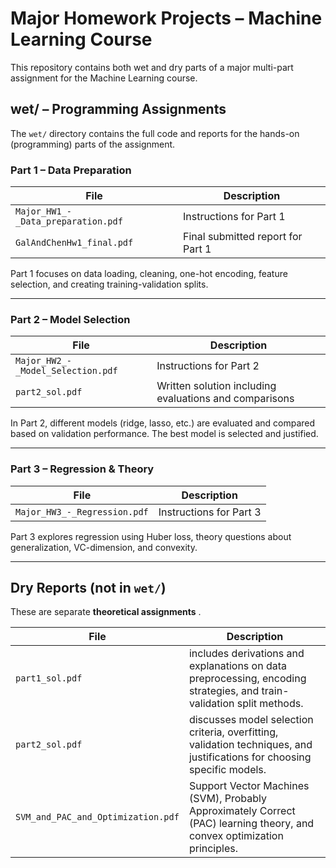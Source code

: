 # Major Homework Projects – Machine Learning Course

This repository contains both wet and dry parts of a major multi-part assignment for the Machine Learning course.

## wet/ – Programming Assignments

The `wet/` directory contains the full code and reports for the hands-on (programming) parts of the assignment.

### Part 1 – Data Preparation

| File                             | Description |
|----------------------------------|-------------|
| `Major_HW1_-_Data_preparation.pdf` | Instructions for Part 1 |
| `GalAndChenHw1_final.pdf`         | Final submitted report for Part 1 |

Part 1 focuses on data loading, cleaning, one-hot encoding, feature selection, and creating training-validation splits.

---

###  Part 2 – Model Selection

| File                             | Description |
|----------------------------------|-------------|
| `Major_HW2_-_Model_Selection.pdf` | Instructions for Part 2 |
| `part2_sol.pdf`                  | Written solution including evaluations and comparisons |
In Part 2, different models (ridge, lasso, etc.) are evaluated and compared based on validation performance. The best model is selected and justified.

---

### Part 3 – Regression & Theory
| File                             | Description |
|----------------------------------|-------------|
| `Major_HW3_-_Regression.pdf`     | Instructions for Part 3 |
Part 3 explores regression using Huber loss, theory questions about generalization, VC-dimension, and convexity.

---

## Dry Reports (not in `wet/`)

These are separate **theoretical assignments** .  

| File                             | Description |
|----------------------------------|-------------|
| `part1_sol.pdf`                  | includes derivations and explanations on data preprocessing, encoding strategies, and train-validation split methods. |
| `part2_sol.pdf`                  | discusses model selection criteria, overfitting, validation techniques, and justifications for choosing specific models. |
| `SVM_and_PAC_and_Optimization.pdf` | Support Vector Machines (SVM), Probably Approximately Correct (PAC) learning theory, and convex optimization principles. |


